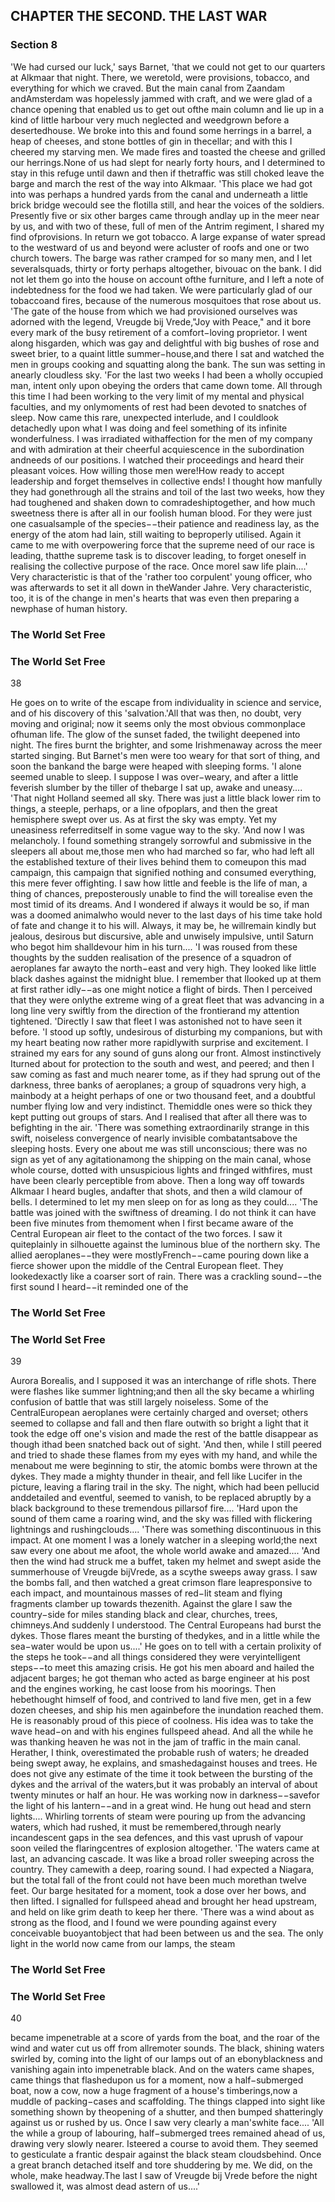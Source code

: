 ## CHAPTER THE SECOND. THE LAST WAR

### Section 8

'We had cursed our luck,' says Barnet, 'that we could not get to our quarters at Alkmaar that night. There, we weretold, were provisions, tobacco, and everything for which we craved. But the main canal from Zaandam andAmsterdam was hopelessly jammed with craft, and we were glad of a chance opening that enabled us to get out ofthe main column and lie up in a kind of little harbour very much neglected and weedgrown before a desertedhouse. We broke into this and found some herrings in a barrel, a heap of cheeses, and stone bottles of gin in thecellar; and with this I cheered my starving men. We made fires and toasted the cheese and grilled our herrings.None of us had slept for nearly forty hours, and I determined to stay in this refuge until dawn and then if thetraffic was still choked leave the barge and march the rest of the way into Alkmaar.
'This place we had got into was perhaps a hundred yards from the canal and underneath a little brick bridge wecould see the flotilla still, and hear the voices of the soldiers. Presently five or six other barges came through andlay up in the meer near by us, and with two of these, full of men of the Antrim regiment, I shared my find ofprovisions. In return we got tobacco. A large expanse of water spread to the westward of us and beyond were acluster of roofs and one or two church towers. The barge was rather cramped for so many men, and I let severalsquads, thirty or forty perhaps altogether, bivouac on the bank. I did not let them go into the house on account ofthe furniture, and I left a note of indebtedness for the food we had taken. We were particularly glad of our tobaccoand fires, because of the numerous mosquitoes that rose about us.
'The gate of the house from which we had provisioned ourselves was adorned with the legend, Vreugde bij Vrede,"Joy with Peace," and it bore every mark of the busy retirement of a comfort−loving proprietor. I went along hisgarden, which was gay and delightful with big bushes of rose and sweet brier, to a quaint little summer−house,and there I sat and watched the men in groups cooking and squatting along the bank. The sun was setting in anearly cloudless sky.
'For the last two weeks I had been a wholly occupied man, intent only upon obeying the orders that came down tome. All through this time I had been working to the very limit of my mental and physical faculties, and my onlymoments of rest had been devoted to snatches of sleep. Now came this rare, unexpected interlude, and I couldlook detachedly upon what I was doing and feel something of its infinite wonderfulness. I was irradiated withaffection for the men of my company and with admiration at their cheerful acquiescence in the subordination andneeds of our positions. I watched their proceedings and heard their pleasant voices. How willing those men were!How ready to accept leadership and forget themselves in collective ends! I thought how manfully they had gonethrough all the strains and toil of the last two weeks, how they had toughened and shaken down to comradeshiptogether, and how much sweetness there is after all in our foolish human blood. For they were just one casualsample of the species−−their patience and readiness lay, as the energy of the atom had lain, still waiting to beproperly utilised. Again it came to me with overpowering force that the supreme need of our race is leading, thatthe supreme task is to discover leading, to forget oneself in realising the collective purpose of the race. Once moreI saw life plain....'
Very characteristic is that of the 'rather too corpulent' young officer, who was afterwards to set it all down in theWander Jahre. Very characteristic, too, it is of the change in men's hearts that was even then preparing a newphase of human history.
### The World Set Free

### The World Set Free
38


He goes on to write of the escape from individuality in science and service, and of his discovery of this 'salvation.'All that was then, no doubt, very moving and original; now it seems only the most obvious commonplace ofhuman life.
The glow of the sunset faded, the twilight deepened into night. The fires burnt the brighter, and some Irishmenaway across the meer started singing. But Barnet's men were too weary for that sort of thing, and soon the bankand the barge were heaped with sleeping forms.
'I alone seemed unable to sleep. I suppose I was over−weary, and after a little feverish slumber by the tiller of thebarge I sat up, awake and uneasy....
'That night Holland seemed all sky. There was just a little black lower rim to things, a steeple, perhaps, or a line ofpoplars, and then the great hemisphere swept over us. As at first the sky was empty. Yet my uneasiness referreditself in some vague way to the sky.
'And now I was melancholy. I found something strangely sorrowful and submissive in the sleepers all about me,those men who had marched so far, who had left all the established texture of their lives behind them to comeupon this mad campaign, this campaign that signified nothing and consumed everything, this mere fever offighting. I saw how little and feeble is the life of man, a thing of chances, preposterously unable to find the will torealise even the most timid of its dreams. And I wondered if always it would be so, if man was a doomed animalwho would never to the last days of his time take hold of fate and change it to his will. Always, it may be, he willremain kindly but jealous, desirous but discursive, able and unwisely impulsive, until Saturn who begot him shalldevour him in his turn....
'I was roused from these thoughts by the sudden realisation of the presence of a squadron of aeroplanes far awayto the north−east and very high. They looked like little black dashes against the midnight blue. I remember that Ilooked up at them at first rather idly−−as one might notice a flight of birds. Then I perceived that they were onlythe extreme wing of a great fleet that was advancing in a long line very swiftly from the direction of the frontierand my attention tightened.
'Directly I saw that fleet I was astonished not to have seen it before.
'I stood up softly, undesirous of disturbing my companions, but with my heart beating now rather more rapidlywith surprise and excitement. I strained my ears for any sound of guns along our front. Almost instinctively Iturned about for protection to the south and west, and peered; and then I saw coming as fast and much nearer tome, as if they had sprung out of the darkness, three banks of aeroplanes; a group of squadrons very high, a mainbody at a height perhaps of one or two thousand feet, and a doubtful number flying low and very indistinct. Themiddle ones were so thick they kept putting out groups of stars. And I realised that after all there was to befighting in the air.
'There was something extraordinarily strange in this swift, noiseless convergence of nearly invisible combatantsabove the sleeping hosts. Every one about me was still unconscious; there was no sign as yet of any agitationamong the shipping on the main canal, whose whole course, dotted with unsuspicious lights and fringed withfires, must have been clearly perceptible from above. Then a long way off towards Alkmaar I heard bugles, andafter that shots, and then a wild clamour of bells. I determined to let my men sleep on for as long as they could....
'The battle was joined with the swiftness of dreaming. I do not think it can have been five minutes from themoment when I first became aware of the Central European air fleet to the contact of the two forces. I saw it quiteplainly in silhouette against the luminous blue of the northern sky. The allied aeroplanes−−they were mostlyFrench−−came pouring down like a fierce shower upon the middle of the Central European fleet. They lookedexactly like a coarser sort of rain. There was a crackling sound−−the first sound I heard−−it reminded one of the
### The World Set Free

### The World Set Free
39


Aurora Borealis, and I supposed it was an interchange of rifle shots. There were flashes like summer lightning;and then all the sky became a whirling confusion of battle that was still largely noiseless. Some of the CentralEuropean aeroplanes were certainly charged and overset; others seemed to collapse and fall and then flare outwith so bright a light that it took the edge off one's vision and made the rest of the battle disappear as though ithad been snatched back out of sight.
'And then, while I still peered and tried to shade these flames from my eyes with my hand, and while the menabout me were beginning to stir, the atomic bombs were thrown at the dykes. They made a mighty thunder in theair, and fell like Lucifer in the picture, leaving a flaring trail in the sky. The night, which had been pellucid anddetailed and eventful, seemed to vanish, to be replaced abruptly by a black background to these tremendous pillarsof fire....
'Hard upon the sound of them came a roaring wind, and the sky was filled with flickering lightnings and rushingclouds....
'There was something discontinuous in this impact. At one moment I was a lonely watcher in a sleeping world;the next saw every one about me afoot, the whole world awake and amazed....
'And then the wind had struck me a buffet, taken my helmet and swept aside the summerhouse of Vreugde bijVrede, as a scythe sweeps away grass. I saw the bombs fall, and then watched a great crimson flare leapresponsive to each impact, and mountainous masses of red−lit steam and flying fragments clamber up towards thezenith. Against the glare I saw the country−side for miles standing black and clear, churches, trees, chimneys.And suddenly I understood. The Central Europeans had burst the dykes. Those flares meant the bursting of thedykes, and in a little while the sea−water would be upon us....'
He goes on to tell with a certain prolixity of the steps he took−−and all things considered they were veryintelligent steps−−to meet this amazing crisis. He got his men aboard and hailed the adjacent barges; he got theman who acted as barge engineer at his post and the engines working, he cast loose from his moorings. Then hebethought himself of food, and contrived to land five men, get in a few dozen cheeses, and ship his men againbefore the inundation reached them.
He is reasonably proud of this piece of coolness. His idea was to take the wave head−on and with his engines fullspeed ahead. And all the while he was thanking heaven he was not in the jam of traffic in the main canal. Herather, I think, overestimated the probable rush of waters; he dreaded being swept away, he explains, and smashedagainst houses and trees.
He does not give any estimate of the time it took between the bursting of the dykes and the arrival of the waters,but it was probably an interval of about twenty minutes or half an hour. He was working now in darkness−−savefor the light of his lantern−−and in a great wind. He hung out head and stern lights....
Whirling torrents of steam were pouring up from the advancing waters, which had rushed, it must be remembered,through nearly incandescent gaps in the sea defences, and this vast uprush of vapour soon veiled the flaringcentres of explosion altogether.
'The waters came at last, an advancing cascade. It was like a broad roller sweeping across the country. They camewith a deep, roaring sound. I had expected a Niagara, but the total fall of the front could not have been much morethan twelve feet. Our barge hesitated for a moment, took a dose over her bows, and then lifted. I signalled for fullspeed ahead and brought her head upstream, and held on like grim death to keep her there.
'There was a wind about as strong as the flood, and I found we were pounding against every conceivable buoyantobject that had been between us and the sea. The only light in the world now came from our lamps, the steam
### The World Set Free

### The World Set Free
40


became impenetrable at a score of yards from the boat, and the roar of the wind and water cut us off from allremoter sounds. The black, shining waters swirled by, coming into the light of our lamps out of an ebonyblackness and vanishing again into impenetrable black. And on the waters came shapes, came things that flashedupon us for a moment, now a half−submerged boat, now a cow, now a huge fragment of a house's timberings,now a muddle of packing−cases and scaffolding. The things clapped into sight like something shown by theopening of a shutter, and then bumped shatteringly against us or rushed by us. Once I saw very clearly a man'swhite face....
'All the while a group of labouring, half−submerged trees remained ahead of us, drawing very slowly nearer. Isteered a course to avoid them. They seemed to gesticulate a frantic despair against the black steam cloudsbehind. Once a great branch detached itself and tore shuddering by me. We did, on the whole, make headway.The last I saw of Vreugde bij Vrede before the night swallowed it, was almost dead astern of us....'